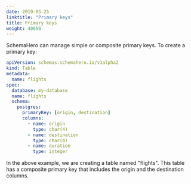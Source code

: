 ```yaml
---
date: 2019-05-25
linktitle: "Primary keys"
title: Primary keys
weight: 40050
---
```


SchemaHero can manage simple or composite primary keys. To create a primary key:

```yaml
apiVersion: schemas.schemahero.io/v1alpha2
kind: Table
metadata:
  name: flights
spec:
  database: my-database
  name: flights
  schema:
    postgres:
      primaryKey: [origin, destination]
      columns:
        - name: origin
          type: char(4)
        - name: destination
          type: char(4)
        - name: duration
          type: integer
```

In the above example, we are creating a table named "flights". This table has a composite primary key that includes the origin and the destination columns.
